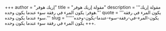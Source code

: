 +++
author = "إريك هوفر"
title = "مقولة إريك هوفر"
description = '''مقولة إريك هوفر: يكون المرء في رفقة سوء عندما يكون وحده.'''
quote = '''يكون المرء في رفقة سوء عندما يكون وحده.'''
slug = '''يكون-المرء-في-رفقة-سوء-عندما-يكون-وحده'''
+++
يكون المرء في رفقة سوء عندما يكون وحده.

